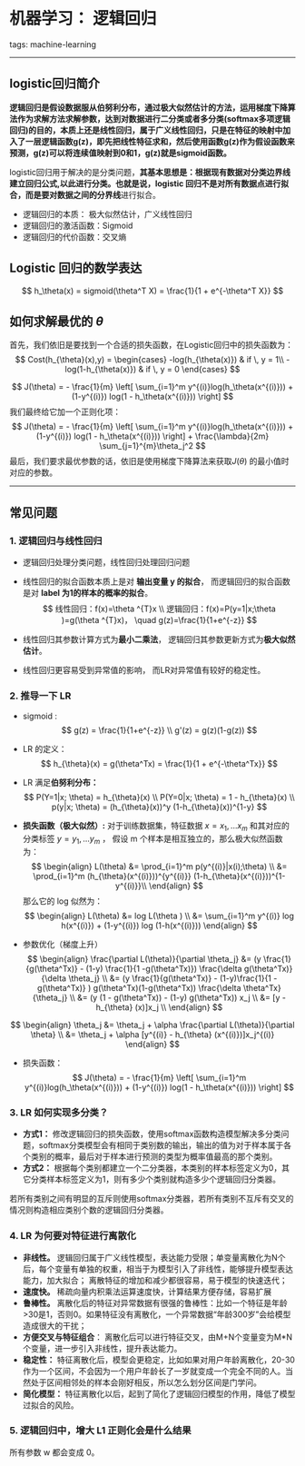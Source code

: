 # 机器学习： 逻辑回归

tags: machine-learning

---





## logistic回归简介

**逻辑回归是假设数据服从伯努利分布，通过极大似然估计的方法，运用梯度下降算法作为求解方法求解参数，达到对数据进行二分类或者多分类(softmax多项逻辑回归)的目的，本质上还是线性回归，属于广义线性回归，只是在特征的映射中加入了一层逻辑函数g(z)，即先把线性特征求和，然后使用函数g(z)作为假设函数来预测，g(z)可以将连续值映射到0和1，g(z)就是sigmoid函数。**

logistic回归用于解决的是分类问题，**其基本思想是：根据现有数据对分类边界线建立回归公式,以此进行分类。**也就是说，logistic 回归不是对所有数据点进行拟合，而是要对**数据之间的分界线**进行拟合。

- 逻辑回归的本质： 极大似然估计，广义线性回归
- 逻辑回归的激活函数：Sigmoid
- 逻辑回归的代价函数：交叉熵

## Logistic 回归的数学表达

$$
h_\theta(x) = sigmoid(\theta^T X)  = \frac{1}{1 + e^{-\theta^T X}}
$$
##  如何求解最优的 $\theta$

首先，我们依旧是要找到一个合适的损失函数，在Logistic回归中的损失函数为：
$$
Cost(h_{\theta}(x),y) = 
\begin{cases} -log(h_{\theta(x)}) & if \, y = 1\\
-log(1-h_{\theta(x)}) & if \, y = 0
\end{cases}
$$

$$
J(\theta) =    - \frac{1}{m}   \left[  \sum_{i=1}^m y^{(i)}log(h_\theta(x^{(i)}))   + (1-y^{(i)}) log(1 - h_\theta(x^{(i)}))             \right]
$$
我们最终给它加一个正则化项：
$$
J(\theta) =    - \frac{1}{m}   \left[  \sum_{i=1}^m y^{(i)}log(h_\theta(x^{(i)}))   + (1-y^{(i)}) log(1 - h_\theta(x^{(i)}))             \right] + \frac{\lambda}{2m} \sum_{j=1}^{m}\theta_j^2
$$
最后，我们要求最优参数的话，依旧是使用梯度下降算法来获取$J(\theta)$ 的最小值时对应的参数。

---

## 常见问题

### 1. 逻辑回归与线性回归

- 逻辑回归处理分类问题，线性回归处理回归问题

- 线性回归的拟合函数本质上是对 **输出变量 y 的拟合**， 而逻辑回归的拟合函数是对 **label 为1的样本的概率的拟合**。
  $$
  线性回归：f(x)=\theta ^{T}x \\
  逻辑回归：f(x)=P(y=1|x;\theta )=g(\theta ^{T}x)， \quad g(z)=\frac{1}{1+e^{-z}}
  $$

- 线性回归其参数计算方式为**最小二乘法**， 逻辑回归其参数更新方式为**极大似然估计**。

- 线性回归更容易受到异常值的影响， 而LR对异常值有较好的稳定性。

### 2. 推导一下 LR

- sigmoid :
  $$
  g(z) = \frac{1}{1+e^{-z}} \\
  g'(z) = g(z)(1-g(z))
  $$

- LR 的定义：
  $$
  h_{\theta}(x) = g(\theta^Tx) = \frac{1}{1 + e^{-\theta^Tx}}
  $$

- LR 满足**伯努利分布：**
  $$
  P(Y=1|x; \theta) = h_{\theta}(x) \\
  P(Y=0|x; \theta)  = 1 - h_{\theta}(x) \\
  p(y|x; \theta) = (h_{\theta}(x))^y (1-h_{\theta}(x))^{1-y}
  $$

- **损失函数（极大似然）:**  对于训练数据集，特征数据 $x={x_1, ...x_m}$ 和其对应的分类标签 $y = {y_1,...y_m}$ ， 假设 m 个样本是相互独立的，那么极大似然函数为： 
  $$
  \begin{align}
  L(\theta) &= \prod_{i=1}^m p(y^{(i)}|x(i);\theta) \\ 
  &= \prod_{i=1}^m  (h_{\theta}(x^{(i)}))^{y^{(i)}} (1-h_{\theta}(x^{(i)}))^{1-y^{(i)}}\\
  \end{align}
  $$
  那么它的 log 似然为：
  $$
  \begin{align}
  L(\theta) &= log L(\theta ) \\
  &= \sum_{i=1}^m y^{(i)} log h(x^{(i)}) + (1-y^{(i)}) log (1-h(x^{(i)}))
  \end{align}
  $$

- 参数优化（梯度上升）
  $$
  \begin{align}
  \frac{\partial L(\theta)}{\partial \theta_j} &= (y \frac{1}{g(\theta^Tx)} - (1-y) \frac{1}{1 -g(\theta^Tx)}) \frac{\delta g(\theta^Tx)}{\delta \theta_j} \\
  &= (y \frac{1}{g(\theta^Tx)} - (1-y)\frac{1}{1 -g(\theta^Tx)} ) g(\theta^Tx)(1-g(\theta^Tx)) \frac{\delta \theta^Tx}{\theta_j} \\
  &= (y (1 - g(\theta^Tx)) - (1-y) g(\theta^Tx)) x_j \\
  &= [y - h_{\theta} (x)]x_j \\
  \end{align}
  $$




$$
\begin{align}
\theta_j &= \theta_j + \alpha \frac{\partial L(\theta)}{\partial \theta} \\
&= \theta_j + \alpha [y^{(i)} - h_{\theta} (x^{(i)})]x_j^{(i)}   
\end{align}
$$



- 损失函数：
  $$
  J(\theta) = - \frac{1}{m}   \left[  \sum_{i=1}^m y^{(i)}log(h_\theta(x^{(i)}))   + (1-y^{(i)}) log(1 - h_\theta(x^{(i)}))             \right]
  $$




### 3. LR 如何实现多分类？

- **方式1：** 修改逻辑回归的损失函数，使用softmax函数构造模型解决多分类问题，softmax分类模型会有相同于类别数的输出，输出的值为对于样本属于各个类别的概率，最后对于样本进行预测的类型为概率值最高的那个类别。
- **方式2：** 根据每个类别都建立一个二分类器，本类别的样本标签定义为0，其它分类样本标签定义为1，则有多少个类别就构造多少个逻辑回归分类器。

若所有类别之间有明显的互斥则使用softmax分类器，若所有类别不互斥有交叉的情况则构造相应类别个数的逻辑回归分类器。

### 4. LR 为何要对特征进行离散化

- **非线性。** 逻辑回归属于广义线性模型，表达能力受限；单变量离散化为N个后，每个变量有单独的权重，相当于为模型引入了非线性，能够提升模型表达能力，加大拟合； 离散特征的增加和减少都很容易，易于模型的快速迭代； 
- **速度快。** 稀疏向量内积乘法运算速度快，计算结果方便存储，容易扩展
- **鲁棒性。** 离散化后的特征对异常数据有很强的鲁棒性：比如一个特征是年龄>30是1，否则0。如果特征没有离散化，一个异常数据“年龄300岁”会给模型造成很大的干扰；
- **方便交叉与特征组合**： 离散化后可以进行特征交叉，由M+N个变量变为M*N个变量，进一步引入非线性，提升表达能力。
- **稳定性：** 特征离散化后，模型会更稳定，比如如果对用户年龄离散化，20-30作为一个区间，不会因为一个用户年龄长了一岁就变成一个完全不同的人。当然处于区间相邻处的样本会刚好相反，所以怎么划分区间是门学问。
- **简化模型：** 特征离散化以后，起到了简化了逻辑回归模型的作用，降低了模型过拟合的风险。

### 5. 逻辑回归中，增大 L1 正则化会是什么结果

所有参数 w 都会变成 0。



